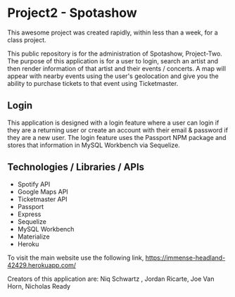 # Project2 - Spotashow


This awesome project was created rapidly, within less than a week, for a class project.

This public repository is for the administration of Spotashow, Project-Two. The purpose of this application is for a user to login, search an artist and then render information of that artist and their events / concerts. A map will appear with nearby events using the user's geolocation and give you the ability to purchase tickets to that event using Ticketmaster. 

## Login
This application is designed with a login feature where a user can login if they are a returning user or create an account with their email & password if they are a new user. The login feature uses the Passport NPM package and stores that information in MySQL Workbench via Sequelize.  

## Technologies / Libraries / APIs
* Spotify API
* Google Maps API
* Ticketmaster API
* Passport
* Express
* Sequelize
* MySQL Workbench
* Materialize
* Heroku

To visit the main website use the following link, https://immense-headland-42429.herokuapp.com/



Creators of this application are: Niq Schwartz , Jordan Ricarte,  Joe Van Horn, Nicholas Ready